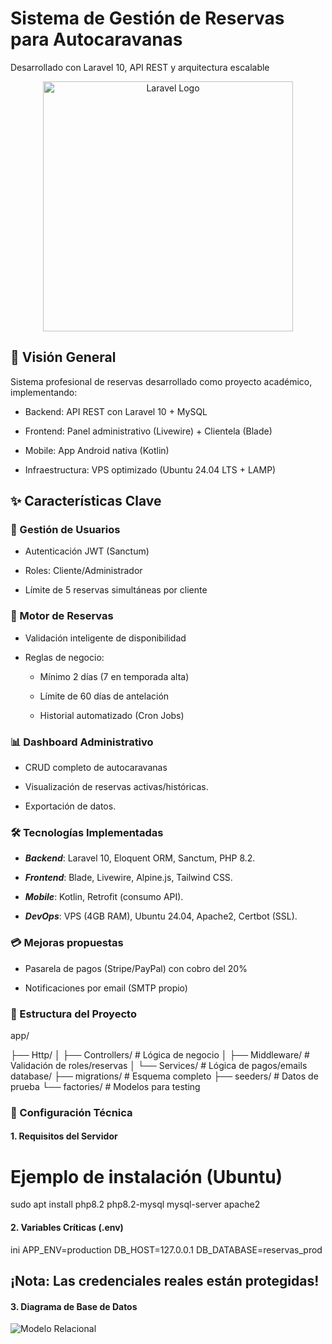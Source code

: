 # Sistema de Gestión de Reservas para Autocaravanas

Desarrollado con Laravel 10, API REST y arquitectura escalable


<p align="center">
  <a href="https://laravel.com" target="_blank">
    <img src="https://raw.githubusercontent.com/laravel/art/master/logo-lockup/5%20SVG/2%20CMYK/1%20Full%20Color/laravel-logolockup-cmyk-red.svg" width="400" alt="Laravel Logo">
  </a>
</p>


## 📌 Visión General

Sistema profesional de reservas desarrollado como proyecto académico, implementando:

- Backend: API REST con Laravel 10 + MySQL

- Frontend: Panel administrativo (Livewire) + Clientela (Blade)

- Mobile: App Android nativa (Kotlin)

- Infraestructura: VPS optimizado (Ubuntu 24.04 LTS + LAMP)


## ✨ Características Clave


### 🔐 Gestión de Usuarios
- Autenticación JWT (Sanctum)

- Roles: Cliente/Administrador

- Límite de 5 reservas simultáneas por cliente


### 🚐 Motor de Reservas

- Validación inteligente de disponibilidad

- Reglas de negocio:

    - Mínimo 2 días (7 en temporada alta)

    - Límite de 60 días de antelación

    - Historial automatizado (Cron Jobs)


### 📊 Dashboard Administrativo

- CRUD completo de autocaravanas

- Visualización de reservas activas/históricas.

- Exportación de datos.


### 🛠️ Tecnologías Implementadas

- ***Backend***:	Laravel 10, Eloquent ORM, Sanctum, PHP 8.2.

- ***Frontend***:	Blade, Livewire, Alpine.js, Tailwind CSS.

- ***Mobile***:	Kotlin, Retrofit (consumo API).
  
- ***DevOps***:	VPS (4GB RAM), Ubuntu 24.04, Apache2, Certbot (SSL).


### 💳 Mejoras propuestas

- Pasarela de pagos (Stripe/PayPal) con cobro del 20%

- Notificaciones por email (SMTP propio)


### 📂 Estructura del Proyecto

app/

├── Http/
│   ├── Controllers/  # Lógica de negocio
│   ├── Middleware/   # Validación de roles/reservas
│   └── Services/     # Lógica de pagos/emails
database/
├── migrations/       # Esquema completo
├── seeders/          # Datos de prueba
└── factories/        # Modelos para testing


### 🔧 Configuración Técnica


#### 1. Requisitos del Servidor

# Ejemplo de instalación (Ubuntu)
sudo apt install php8.2 php8.2-mysql mysql-server apache2

#### 2. Variables Críticas (.env)
ini
APP_ENV=production
DB_HOST=127.0.0.1
DB_DATABASE=reservas_prod

## ¡Nota: Las credenciales reales están protegidas!

#### 3. Diagrama de Base de Datos
![Modelo Relacional](https://github.com/user-attachments/assets/0b480fa3-374b-4ce6-be41-d146bd9a0f7d)
